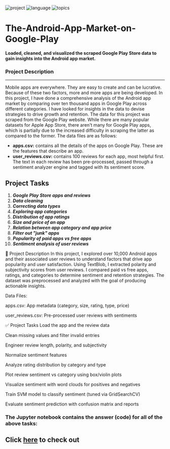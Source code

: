 ![project](https://img.shields.io/badge/Project-Data%20Science-blueviolet)
![language](https://img.shields.io/badge/Language-Python-success)
![topics](https://img.shields.io/badge/Topics%20Covered-Data%20Manipulation%2C%20Data%20Visualization%2C%20Probability%20&%20Statistics%2C%20Importing%20&%20Cleaning%20Data-informational)

# The-Android-App-Market-on-Google-Play
**Loaded, cleaned, and visualized the scraped Google Play Store data to gain insights into the Android app market.**

### Project Description
---

Mobile apps are everywhere. They are easy to create and can be lucrative. Because of these two factors, more and more apps are being developed. In this project, I have done a comprehensive analysis of the Android app market by comparing over ten thousand apps in Google Play across different categories. I have looked for insights in the data to devise strategies to drive growth and retention. The data for this project was scraped from the Google Play website. While there are many popular datasets for Apple App Store, there aren't many for Google Play apps, which is partially due to the increased difficulty in scraping the latter as compared to the former. The data files are as follows:

- **apps.csv:** contains all the details of the apps on Google Play. These are the features that describe an app.
- **user_reviews.csv:** contains 100 reviews for each app, most helpful first. The text in each review has been pre-processed, passed through a sentiment analyzer engine and tagged with its sentiment score.

## Project Tasks
1. _**Google Play Store apps and reviews**_
2. **_Data cleaning_**
3. _**Correcting data types**_
4. **_Exploring app categories_**
5. _**Distribution of app ratings**_
6. **_Size and price of an app_**
7. _**Relation between app category and app price**_
8. _**Filter out "junk" apps**_
9. _**Popularity of paid apps vs free apps**_
10. _**Sentiment analysis of user reviews**_

📘 Project Description
In this project, I explored over 10,000 Android apps and their associated user reviews to understand factors that drive app popularity and user satisfaction. Using TextBlob, I extracted polarity and subjectivity scores from user reviews. I compared paid vs free apps, ratings, and categories to determine sentiment and retention strategies. The dataset was preprocessed and analyzed with the goal of producing actionable insights.

Data Files:

apps.csv: App metadata (category, size, rating, type, price)

user_reviews.csv: Pre-processed user reviews with sentiments

✅ Project Tasks
Load the app and the review data

Clean missing values and filter invalid entries

Engineer review length, polarity, and subjectivity

Normalize sentiment features

Analyze rating distribution by category and type

Plot review sentiment vs category using box/violin plots

Visualize sentiment with word clouds for positives and negatives

Train SVM model to classify sentiment (tuned via GridSearchCV)

Evaluate sentiment prediction with confusion matrix and reports

### The Jupyter notebook contains the answer (code) for all of the above tasks:

## Click [here](http://localhost:8891/notebooks/Resume%20Projects/Android%20App%20Market%20Analysis/Android%20App%20Market%20Analysis.ipynb) to check out
